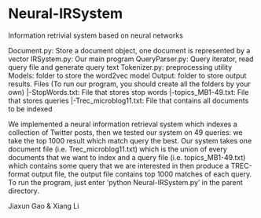 # Neural-IRSystem
Information retrivial system based on neural networks

Document.py: Store a document object, one document is represented by a vector
IRSystem.py: Our main program
QueryParser.py: Query iterator, read query file and generate query text
Tokenizer.py: preprocessing utility
Models: folder to store the word2vec model
Output: folder to store output results.
Files (To run our program, you should create all the folders by your own)
  |-StopWords.txt: File that stores stop words
  |-topics_MB1-49.txt: File that stores queries
  |-Trec_microblog11.txt: File that contains all documents to be indexed


We implemented a neural information retrieval system which indexes a collection of Twitter posts, then we tested our system on 49 queries: we take the top 1000 result which match query the best. 
Our system takes one document file (i.e. Trec_microblog11.txt) which is the union of every documents that we want to index and a query file (i.e. topics_MB1-49.txt) which contains some query that we are interested in then produce a TREC-format output file, the output file contains top 1000 matches of each query.
To run the program, just enter ‘python Neural-IRSystem.py’ in the parent directory.

Jiaxun Gao & Xiang Li